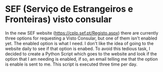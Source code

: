 # SEF (Serviço de Estrangeiros e Fronteiras) visto consular

In the new SEF website (https://cplp.sef.pt/Registo.aspx) there are currently three options for requesting a
Visto Consular, but one of them isn't enabled yet. The enabled option is what I need. I don't like the idea of going to the website daily to see if that option is enabed. To avoid this tedious task, I decided to create a Python Script which goes to the website and look if the option that I am needing is enabled, if so, an email telling me that the option is enable is sent to me. This script is executed three time per day.
